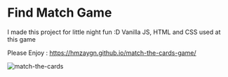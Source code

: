 # Find Match Game

I made this project for little night fun :D
Vanilla JS, HTML and CSS used at this game

Please Enjoy :
https://hmzaygn.github.io/match-the-cards-game/

![match-the-cards](https://user-images.githubusercontent.com/108414154/208167085-da2b82a9-ed41-4a9e-8419-2b8e3de8fce3.gif)

